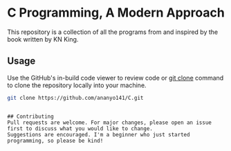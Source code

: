 # C Programming, A Modern Approach

This repository is a collection of all the programs from and inspired by the book written by KN King.

## Usage

Use the GitHub's in-build code viewer to review code or [git clone](https://github.com/ananyo141/C.git) command to clone the repository locally into your machine.

```bash
git clone https://github.com/ananyo141/C.git
```

```

## Contributing
Pull requests are welcome. For major changes, please open an issue first to discuss what you would like to change.
Suggestions are encouraged. I'm a beginner who just started programming, so please be kind!
